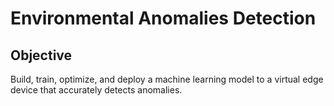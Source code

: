 # Environmental Anomalies Detection

## Objective
Build, train, optimize, and deploy a machine learning model to a virtual edge device that accurately detects anomalies.

